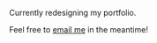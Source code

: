 
Currently redesigning my portfolio.

Feel free to [email me](mailto:o@shaneermitano.com) in the meantime!
